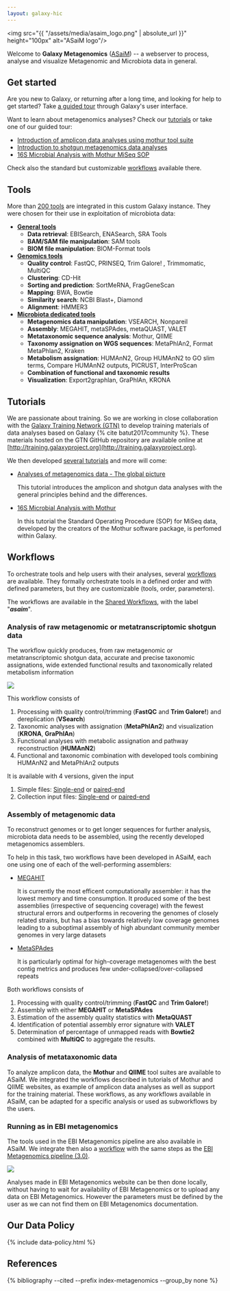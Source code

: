 ```yaml
---
layout: galaxy-hic
---
```


<img src="{{ "/assets/media/asaim_logo.png" | absolute_url }}" height="100px" alt="ASaiM logo"/> 

Welcome to **Galaxy Metagenomics** ([ASaiM](http://asaim.readthedocs.io/en/latest/)) -- a webserver to process, analyse and visualize Metagenomic and Microbiota data in general. 



## Get started

Are you new to Galaxy, or returning after a long time, and looking for help to get started? Take <a target="_parent" href="https://metagenomics.usegalaxy.eu/tours/core.galaxy_ui">a guided tour</a> through Galaxy's user interface. 

Want to learn about metagenomics analyses? Check our [tutorials](#tutorials) or take one of our guided tour:

- <a target="_parent" href="https://metagenomics.usegalaxy.eu/tours/metagenomics-general-tutorial-amplicon">Introduction of amplicon data analyses using mothur tool suite</a>
- <a target="_parent" href="https://metagenomics.usegalaxy.eu/tours/metagenomics-general-tutorial-shotgun">Introduction to shotgun metagenomics data analyses</a>
- <a target="_parent" href="https://metagenomics.usegalaxy.eu/tours/mothur-miseq-sop">16S Microbial Analysis with Mothur MiSeq SOP</a>

Check also the standard but customizable [workflows](#workflows) available there. 

<a name="tools"></a>
## Tools

More than [200 tools](http://asaim.readthedocs.io/en/latest/tools/index.html) are integrated in this custom Galaxy instance. They were chosen for their use in exploitation of microbiota data:

- [**General tools**](http://asaim.readthedocs.io/en/latest/tools/file_meta_tools.html)
    - **Data retrieval**: EBISearch, ENASearch, SRA Tools
    - **BAM/SAM file manipulation**: SAM tools
    - **BIOM file manipulation**: BIOM-Format tools
- [**Genomics tools**](http://asaim.readthedocs.io/en/latest/tools/genomics.html)
    - **Quality control**: FastQC, PRINSEQ, Trim Galore! , Trimmomatic, MultiQC 
    - **Clustering**: CD-Hit
    - **Sorting and prediction**: SortMeRNA, FragGeneScan
    - **Mapping**: BWA, Bowtie
    - **Similarity search**: NCBI Blast+, Diamond
    - **Alignment**: HMMER3
- [**Microbiota dedicated tools**](http://asaim.readthedocs.io/en/latest/tools/microbiota.html)
    - **Metagenomics data manipulation**: VSEARCH, Nonpareil
    - **Assembly**: MEGAHIT, metaSPAdes, metaQUAST, VALET
    - **Metataxonomic sequence analysis**: Mothur, QIIME
    - **Taxonomy assignation on WGS sequences**: MetaPhlAn2, Format MetaPhlan2, Kraken
    - **Metabolism assignation**: HUMAnN2, Group HUMAnN2 to GO slim terms, Compare HUMAnN2 outputs, PICRUST, InterProScan 
    - **Combination of functional and taxonomic results**
    - **Visualization**: Export2graphlan, GraPhlAn, KRONA

<a name="tutorials"></a>
## Tutorials

We are passionate about training. So we are working in close collaboration with the [Galaxy Training Network (GTN)](https://galaxyproject.org/teach/gtn/) to develop training materials of data analyses based on Galaxy {% cite batut2017community %}. These materials hosted on the GTN GitHub repository are available online at [http://training.galaxyproject.org](http://training.galaxyproject.org).

We then developed [several tutorials](http://galaxyproject.github.io/training-material/topics/metagenomics/) and more will come:

- [Analyses of metagenomics data - The global picture](https://galaxyproject.github.io/training-material/topics/metagenomics/tutorials/general-tutorial/tutorial.html)

    This tutorial introduces the amplicon and shotgun data analyses with the general principles behind and the differences.

- [16S Microbial Analysis with Mothur](https://galaxyproject.github.io/training-material/topics/metagenomics/tutorials/mothur-miseq-sop/tutorial.html)

    In this tutorial the Standard Operating Procedure (SOP) for MiSeq data, developed by the creators of the Mothur software package, is perfomed within Galaxy.

<a name="workflows"></a>
## Workflows

To orchestrate tools and help users with their analyses, several [workflows](http://asaim.readthedocs.io/en/latest/workflows.html) are available. They formally orchestrate tools in a defined order and with defined parameters, but they are customizable (tools, order, parameters).

The workflows are available in the [Shared Workflows](https://metagenomics.usegalaxy.eu/workflows/list_published), with the label "***asaim***".

### Analysis of raw metagenomic or metatranscriptomic shotgun data

The workflow quickly produces, from raw metagenomic or metatranscriptomic shotgun data, accurate and precise taxonomic assignations, wide extended functional results and taxonomically related metabolism information

![](http://asaim.readthedocs.io/en/latest/_images/main_workflow.png)

This workflow consists of

1. Processing with quality control/trimming (**FastQC** and **Trim Galore!**) and dereplication (**VSearch**)
2. Taxonomic analyses with assignation (**MetaPhlAn2**) and visualization (**KRONA**, **GraPhlAn**)
3. Functional analyses with metabolic assignation and pathway reconstruction (**HUMAnN2**)
4. Functional and taxonomic combination with developed tools combining HUMAnN2 and MetaPhlAn2 outputs

It is available with 4 versions, given the input

1. Simple files: [Single-end](https://metagenomics.usegalaxy.eu/u/berenice/w/asaim-shotgun-workflow) or [paired-end](https://metagenomics.usegalaxy.eu/u/berenice/w/asaim---shotgun-workflow-for-paired-end-data)
2. Collection input files: [Single-end](https://metagenomics.usegalaxy.eu/u/berenice/w/asaim-shotgun-workflow-se-collection) or [paired-end](https://metagenomics.usegalaxy.eu/u/berenice/w/asaim---shotgun-workflow-for-paired-end-data-collection)

### Assembly of metagenomic data

To reconstruct genomes or to get longer sequences for further analysis, microbiota data needs to be assembled, using the recently developed metagenomics assemblers.

To help in this task, two workflows have been developed in ASaiM, each one using one of each of the well-performing assemblers:

- [MEGAHIT](https://metagenomics.usegalaxy.eu/u/berenice/w/asaim-metagenomic-assembly-with-megahit)

    It is currently the most efficent computationally assembler: it has the lowest memory and time consumption. It produced some of the best assemblies (irrespective of sequencing coverage) with the fewest structural errors and outperforms in recovering the genomes of closely related strains, but has a bias towards relatively low coverage genomes leading to a suboptimal assembly of high abundant community member genomes in very large datasets

- [MetaSPAdes](https://metagenomics.usegalaxy.eu/u/berenice/w/asaim-metagenomic-assembly-with-metaspades)

    It is particularly optimal for high-coverage metagenomes with the best contig metrics and produces few under-collapsed/over-collapsed repeats

Both workflows consists of

1. Processing with quality control/trimming (**FastQC** and **Trim Galore!**)
2. Assembly with either **MEGAHIT** or **MetaSPAdes**
3. Estimation of the assembly quality statistics with **MetaQUAST**
4. Identification of potential assembly error signature with **VALET**
5. Determination of percentage of unmapped reads with **Bowtie2** combined with **MultiQC** to aggregate the results.


### Analysis of metataxonomic data

To analyze amplicon data, the **Mothur** and **QIIME** tool suites are available to ASaiM. We integrated the workflows described in tutorials of Mothur and QIIME websites, as example of amplicon data analyses as well as support for the training material. These workflows, as any workflows available in ASaiM, can be adapted for a specific analysis or used as subworkflows by the users.

### Running as in EBI metagenomics

The tools used in the EBI Metagenomics pipeline are also available in ASaiM. We integrate then also a [workflow](https://metagenomics.usegalaxy.eu/u/berenice/w/asaim-ebi-metagenomics-workflow-30) with the same steps as the [EBI Metagenomics pipeline (3.0)](https://www.ebi.ac.uk/metagenomics/pipelines/3.0).

![](http://asaim.readthedocs.io/en/latest/_images/ebi_metagenomics_workflow.png)

Analyses made in EBI Metagenomics website can be then done locally, without having to wait for availability of EBI Metagenomics or to upload any data on EBI Metagenomics. However the parameters must be defined by the user as we can not find them on EBI Metagenomics documentation.

## Our Data Policy

{% include data-policy.html %}

## References

{% bibliography --cited --prefix index-metagenomics --group_by none %}
